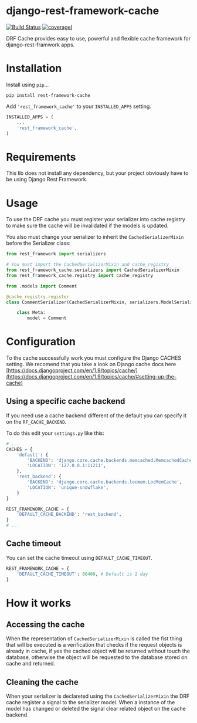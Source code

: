 # django-rest-framework-cache

[![Build Status](https://travis-ci.org/yupeek/django-rest-framework-cache.svg?branch=master)](https://travis-ci.org/Onyo/django-rest-framework-cache)
[![coverageI](https://img.shields.io/coveralls/yupeek/rest-framework-cache/master.svg)](https://coveralls.io/r/yupeek/rest-framework-cache?branch=master)


DRF Cache provides easy to use, powerful and flexible cache framework for django-rest-framwork apps.


# Installation

Install using `pip`...

    pip install rest-framework-cache

Add `'rest_framework_cache'` to your `INSTALLED_APPS` setting.

```python
INSTALLED_APPS = (
    ...
    'rest_framework_cache',
)
```


# Requirements

This lib does not install any dependency, but your project obviously have to be using Django Rest Framework.


# Usage

To use the DRF cache you must register your serializer into cache 
registry to make sure the cache will be invalidated if the 
models is updated. 

You also must change your serializer to inherit the `CachedSerializerMixin` 
before the Serializer class:

```python
from rest_framework import serializers

# You must import the CachedSerializerMixin and cache_registry
from rest_framework_cache.serializers import CachedSerializerMixin
from rest_framework_cache.registry import cache_registry

from .models import Comment

@cache_registry.register
class CommentSerializer(CachedSerializerMixin, serializers.ModelSerializer):

    class Meta:
        model = Comment

```

# Configuration

To the cache successfully work you must configure the Django CACHES setting. We recomend that you take a look on Django cache docs here [https://docs.djangoproject.com/en/1.9/topics/cache/](https://docs.djangoproject.com/en/1.9/topics/cache/#setting-up-the-cache)


## Using a specific cache backend

If you need use a cache backend different of the default you can specify it on the `RF_CACHE_BACKEND`.

To do this edit your `settings.py` like this:

```python
# ...
CACHES = {
    'default': {
        'BACKEND': 'django.core.cache.backends.memcached.MemcachedCache',
        'LOCATION': '127.0.0.1:11211',
    },
    'rest_backend': {
        'BACKEND': 'django.core.cache.backends.locmem.LocMemCache',
        'LOCATION': 'unique-snowflake',
    }
}

REST_FRAMEWORK_CACHE = {
    'DEFAULT_CACHE_BACKEND': 'rest_backend',
}
# ...
```

## Cache timeout

You can set the cache timeout using `DEFAULT_CACHE_TIMEOUT`.

```python
REST_FRAMEWORK_CACHE = {
    'DEFAULT_CACHE_TIMEOUT': 86400, # Default is 1 day
}

```


# How it works

## Accessing the cache

When the representation of `CachedSerializerMixin` is called the fist thing that will be executed is a verification that checks if the request objects is already in cache, if yes the cached object will be returned without touch the database, otherwise the object will be requested to the database stored on cache and returned.


## Cleaning the cache

When your serializer is declareted using the `CachedSerializerMixin` the DRF cache register a signal to the serializer model. When a instance of the model has changed or deleted the signal clear related object on the cache backend.
